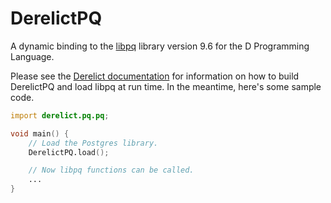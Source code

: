 DerelictPQ
==========

A dynamic binding to the [libpq][1] library version 9.6 for the D Programming Language.

Please see the [Derelict documentation][2] for information on how to build DerelictPQ and load libpq at run time. In the meantime, here's some sample code.

```D
import derelict.pq.pq;

void main() {
    // Load the Postgres library.
    DerelictPQ.load();

    // Now libpq functions can be called.
    ...
}
```

[1]: http://www.postgresql.org/docs/9.3/static/libpq.html
[2]: https://derelictorg.github.io/
